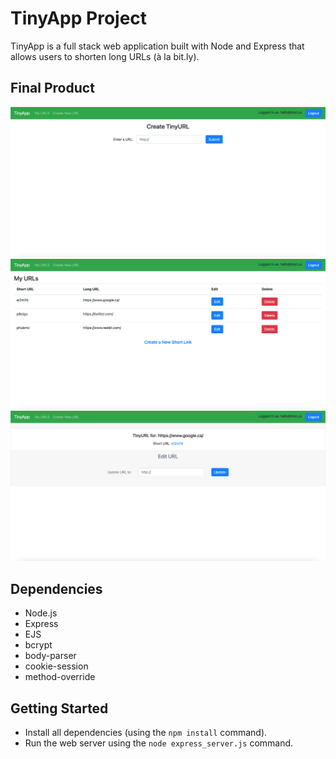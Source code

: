 # TinyApp Project

TinyApp is a full stack web application built with Node and Express that allows users to shorten long URLs (à la bit.ly).

## Final Product

!["Screenshot of page to create a new TinyURL"](https://github.com/rchen1996/tinyapp/blob/master/docs/create-new-url.png?raw=true)
!["Screenshot of URLs page, specific to each user"](https://github.com/rchen1996/tinyapp/blob/master/docs/my-urls-page.png?raw=true)
!["Screenshot of the page for a specific TinyURL"](https://github.com/rchen1996/tinyapp/blob/master/docs/shortURL.png?raw=true)

## Dependencies

- Node.js
- Express
- EJS
- bcrypt
- body-parser
- cookie-session
- method-override

## Getting Started

- Install all dependencies (using the `npm install` command).
- Run the web server using the `node express_server.js` command.